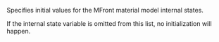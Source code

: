 Specifies initial values for the MFront material model internal states.

If the internal state variable is omitted from this list, no initialization will
happen.
